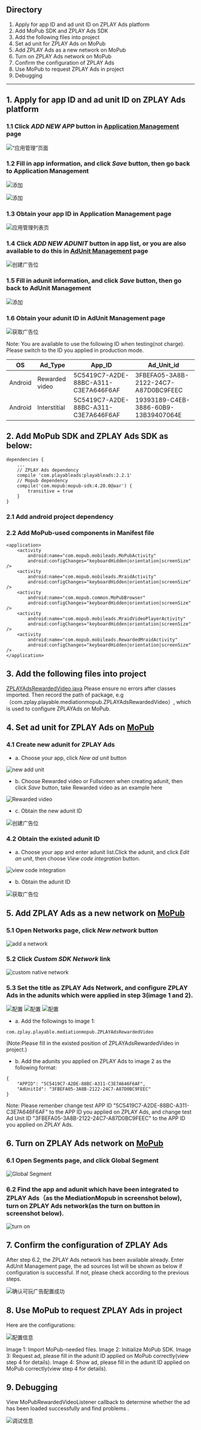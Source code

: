 ## Directory
1. Apply for app ID and ad unit ID on ZPLAY Ads platform
2. Add MoPub SDK and ZPLAY Ads SDK
3. Add the following files into project
4. Set ad unit for ZPLAY Ads on MoPub
5. Add ZPLAY Ads as a new network on MoPub 
6. Turn on ZPLAY Ads network on MoPub
7. Confirm the configuration of ZPLAY Ads
8. Use MoPub to request ZPLAY Ads in project
9. Debugging

---

## 1. Apply for app ID and ad unit ID on ZPLAY Ads platform
### 1.1 Click *ADD NEW APP* button in [Application Management](https://sellers.zplayads.com/#/app/appList/) page
![“应用管理”页面](imgs/img20.png)

### 1.2 Fill in app information, and click *Save* button, then go back to Application Management
![添加](imgs/img21.png)

![添加](imgs/img21-2.png)

### 1.3 Obtain your app ID in Application Management page
![应用管理列表页](imgs/img22.png)

### 1.4 Click *ADD NEW ADUNIT* button in app list, or you are also available to do this in [AdUnit Management](https://sellers.zplayads.com/#/ad/placeList/) page
![创建广告位](imgs/img23.png)

### 1.5 Fill in adunit information, and click *Save* button, then go back to AdUnit Management
![添加](imgs/img24.png)

### 1.6 Obtain your adunit ID in AdUnit Management page
![获取广告位](imgs/img25.png)

Note: You are available to use the following ID when testing(not charge). Please switch to the ID you applied in production mode.

|OS|Ad_Type|  App_ID  |  Ad_Unit_id|
|--------|---|----------|------------|
|Android|Rewarded video|5C5419C7-A2DE-88BC-A311-C3E7A646F6AF|3FBEFA05-3A8B-2122-24C7-A87D0BC9FEEC|
|Android|Interstitial|5C5419C7-A2DE-88BC-A311-C3E7A646F6AF|19393189-C4EB-3886-60B9-13B39407064E|

## 2. Add MoPub SDK and ZPLAY Ads SDK as below:
```
dependencies {
    ...
    // ZPLAY Ads dependency
    compile 'com.playableads:playableads:2.2.1'
    // Mopub dependency
    compile('com.mopub:mopub-sdk:4.20.0@aar') {
        transitive = true
    }
}
```
### 2.1 Add android project dependency


### 2.2 Add MoPub-used components in Manifest file
```
<application>
    <activity
        android:name="com.mopub.mobileads.MoPubActivity"
        android:configChanges="keyboardHidden|orientation|screenSize" />
    <activity
        android:name="com.mopub.mobileads.MraidActivity"
        android:configChanges="keyboardHidden|orientation|screenSize" />
    <activity
        android:name="com.mopub.common.MoPubBrowser"
        android:configChanges="keyboardHidden|orientation|screenSize" />
    <activity
        android:name="com.mopub.mobileads.MraidVideoPlayerActivity"
        android:configChanges="keyboardHidden|orientation|screenSize" />
    <activity
        android:name="com.mopub.mobileads.RewardedMraidActivity"
        android:configChanges="keyboardHidden|orientation|screenSize" />
</application>
```


## 3. Add the following files into project
[ZPLAYAdsRewardedVideo.java](app/src/main/java/com/zplay/playable/mediationmopub/ZPLAYAdsRewardedVideo.java)
Please ensure no errors after classes imported. Then record the path of package, e.g （com.zplay.playable.mediationmopub.ZPLAYAdsRewardedVideo）, which is used to configure ZPLAYAds on MoPub.

## 4. Set ad unit for ZPLAY Ads on [MoPub](https://app.mopub.com/apps) 
### 4.1 Create new adunit for ZPLAY Ads
- a. Choose your app, click *New ad unit* button

![new add unit](imgs/img07.png)

- b. Choose Rewarded video or Fullscreen when creating adunit, then click *Save* button, take Rewarded video as an example here

![Rewarded video](imgs/img08.png) 

- c. Obtain the new adunit ID

![创建广告位](imgs/img09.png)

### 4.2 Obtain the existed adunit ID
- a. Choose your app and enter adunit list.Click the adunit, and click *Edit an unit*, then choose *View code integration* button.

![view code integration](imgs/img10.png)

- b. Obtain the adunit ID

![获取广告位](imgs/img11.png)

## 5. Add ZPLAY Ads as a new network on [MoPub](https://app.mopub.com/networks)
### 5.1 Open Networks page, click *New network* button
![add a network](imgs/img12.png)


### 5.2 Click *Custom SDK Network* link
![custom native network](imgs/img13.png)

### 5.3 Set the title as ZPLAY Ads Network, and configure ZPLAY Ads in the adunits which were applied in step 3(image 1 and 2).

![配置](imgs/img14.png)
![配置](imgs/img14-2.png)
![配置](imgs/img14-3.png)

- a. Add the followings to image 1:
```
com.zplay.playable.mediationmopub.ZPLAYAdsRewardedVideo
```

(Note:Please fill in the existed position of ZPLAYAdsRewardedVideo in project.)

- b. Add the adunits you applied on ZPLAY Ads to image 2 as the following format:
```
{
    "APPID": "5C5419C7-A2DE-88BC-A311-C3E7A646F6AF",
    "AdUnitId": "3FBEFA05-3A8B-2122-24C7-A87D0BC9FEEC"
}
```
Note: Please remenber change test APP ID "5C5419C7-A2DE-88BC-A311-C3E7A646F6AF" to the APP ID you applied on ZPLAY Ads, and change test Ad Unit ID "3FBEFA05-3A8B-2122-24C7-A87D0BC9FEEC" to the APP ID you applied on ZPLAY Ads.

## 6. Turn on ZPLAY Ads network on [MoPub](https://app.mopub.com/segments)
### 6.1 Open Segments page, and click Global Segment
![Global Segment](imgs/img15.png)

### 6.2 Find the app and adunit which have been integrated to ZPLAY Ads（as the MediationMopub in screenshot below), turn on ZPLAY Ads network(as the turn on button in screenshot below).
![turn on](imgs/img16.png)


## 7. Confirm the configuration of ZPLAY Ads
After step 6.2, the ZPLAY Ads network has been available already. Enter AdUnit Management page, the ad sources list will be shown as below if configuration is successful. If not, please check according to the previous steps.

![确认可玩广告配置成功](imgs/img17.png)

## 8. Use MoPub to request ZPLAY Ads in project
Here are the configurations:

![配置信息](imgs/img18.png)

Image 1: Import MoPub-needed files.
Image 2: Initialize MoPub SDK.
Image 3: Request ad, please fill in the adunit ID applied on MoPub correctly(view step 4 for details).
Image 4: Show ad, please fill in the adunit ID applied on MoPub correctly(view step 4 for details).

## 9. Debugging
View MoPubRewardedVideoListener callback to determine whether the ad has been loaded successfully and find problems .

![调试信息](imgs/img19.png)

